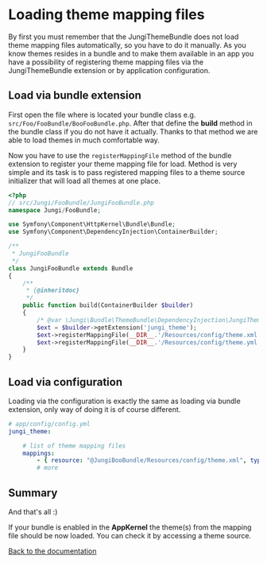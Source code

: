 Loading theme mapping files
===========================

By first you must remember that the JungiThemeBundle does not load theme mapping files automatically, so you have to do 
it manually. As you know themes resides in a bundle and to make them available in an app you have a possibility of 
registering theme mapping files via the JungiThemeBundle extension or by application configuration.

Load via bundle extension
-------------------------

First open the file where is located your bundle class e.g. `src/Foo/FooBundle/BooFooBundle.php`. After that define
the **build** method in the bundle class if you do not have it actually. Thanks to that method we are able to load themes 
in much comfortable way.

Now you have to use the `registerMappingFile` method of the bundle extension to register your theme mapping file for load. 
Method is very simple and its task is to pass registered mapping files to a theme source initializer that will load all 
themes at one place.

```php
<?php
// src/Jungi/FooBundle/JungiFooBundle.php
namespace Jungi/FooBundle;

use Symfony\Component\HttpKernel\Bundle\Bundle;
use Symfony\Component\DependencyInjection\ContainerBuilder;

/**
 * JungiFooBundle
 */
class JungiFooBundle extends Bundle
{
	/**
	 * {@inheritdoc}
	 */
	public function build(ContainerBuilder $builder)
	{
	    /* @var \Jungi\Bundle\ThemeBundle\DependencyInjection\JungiThemeExtension $ext */
	    $ext = $builder->getExtension('jungi_theme');
        $ext->registerMappingFile(__DIR__.'/Resources/config/theme.xml', 'xml'); // with the specified loader
        $ext->registerMappingFile(__DIR__.'/Resources/config/theme.yml'); // default
	}
}
```

Load via configuration
----------------------

Loading via the configuration is exactly the same as loading via bundle extension, only way of doing it is of course
different.

```yaml
# app/config/config.yml
jungi_theme:

    # list of theme mapping files
    mappings:
        - { resource: "@JungiBooBundle/Resources/config/theme.xml", type: xml }
        # more
```

Summary
-------

And that's all :)

If your bundle is enabled in the **AppKernel** the theme(s) from the mapping file should be now loaded. You can check
it by accessing a theme source.

[Back to the documentation](https://github.com/piku235/JungiThemeBundle/blob/master/Resources/doc/index.md)